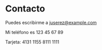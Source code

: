 # Contacto

Puedes escribirme a juserez@example.com

Mi teléfono es 123 45 67 89

Tarjeta: 4131 1155 8111 1111
